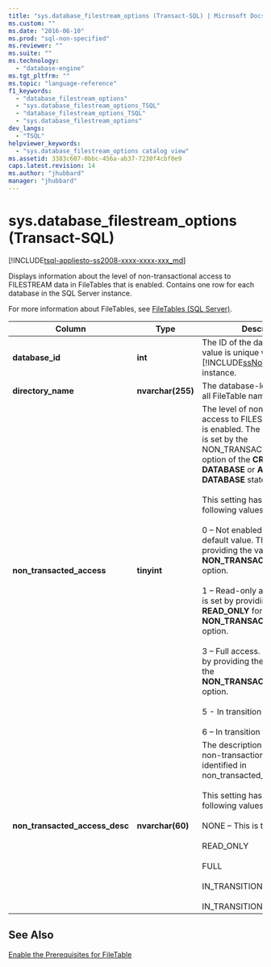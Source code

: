 ```yaml
---
title: "sys.database_filestream_options (Transact-SQL) | Microsoft Docs"
ms.custom: ""
ms.date: "2016-06-10"
ms.prod: "sql-non-specified"
ms.reviewer: ""
ms.suite: ""
ms.technology: 
  - "database-engine"
ms.tgt_pltfrm: ""
ms.topic: "language-reference"
f1_keywords: 
  - "database_filestream_options"
  - "sys.database_filestream_options_TSQL"
  - "database_filestream_options_TSQL"
  - "sys.database_filestream_options"
dev_langs: 
  - "TSQL"
helpviewer_keywords: 
  - "sys.database_filestream_options catalog view"
ms.assetid: 3383c607-0bbc-456a-ab37-7230f4cbf0e9
caps.latest.revision: 14
ms.author: "jhubbard"
manager: "jhubbard"
---
```

# sys.database_filestream_options (Transact-SQL)
[!INCLUDE[tsql-appliesto-ss2008-xxxx-xxxx-xxx_md](../../../database-engine/configure/windows/includes/tsql-appliesto-ss2008-xxxx-xxxx-xxx-md.md)]

  Displays information about the level of non-transactional access to FILESTREAM data in FileTables that is enabled. Contains one row for each database in the SQL Server instance.  
  
 For more information about FileTables, see [FileTables &#40;SQL Server&#41;](../../../relational-databases/blob/filetables-sql-server.md).  
  
  
|Column|Type|Description|  
|------------|----------|-----------------|  
|**database_id**|**int**|The ID of the database. This value is unique within the [!INCLUDE[ssNoVersion](../../../advanced-analytics/r-services/includes/ssnoversion-md.md)] instance.|  
|**directory_name**|**nvarchar(255)**|The database-level directory for all FileTable namespaces.|  
|**non_transacted_access**|**tinyint**|The level of non-transactional access to FILESTREAM data that is enabled. The level of access is set by the NON_TRANSACTED_ACCESS option of the **CREATE DATABASE** or **ALTER DATABASE** statement.<br /><br /> This setting has one of the following values:<br /><br /> 0 – Not enabled. This is the default value. This level is set by providing the value **OFF** for the **NON_TRANSACTED_ACCESS** option.<br /><br /> 1 – Read-only access. This level is set by providing the value **READ_ONLY** for the **NON_TRANSACTED_ACCESS** option.<br /><br /> 3 – Full access. This level is set by providing the value **FULL** for the **NON_TRANSACTED_ACCESS** option.<br /><br /> 5 - In transition to READONLY<br /><br /> 6 – In transition to OFF|  
|**non_transacted_access_desc**|**nvarchar(60)**|The description of the level of non-transactional access identified in non_transacted_access.<br /><br /> This setting has one of the following values:<br /><br /> NONE – This is the default value.<br /><br /> READ_ONLY<br /><br /> FULL<br /><br /> IN_TRANSITION_TO_READ_ONLY<br /><br /> IN_TRANSITION_TO_OFF|  
  
## See Also  
 [Enable the Prerequisites for FileTable](../../../relational-databases/blob/enable-the-prerequisites-for-filetable.md)  
  
  